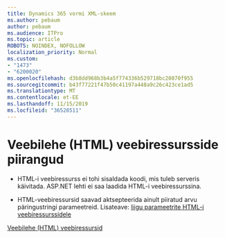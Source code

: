 ```yaml
---
title: Dynamics 365 vormi XML-skeem
ms.author: pebaum
author: pebaum
ms.audience: ITPro
ms.topic: article
ROBOTS: NOINDEX, NOFOLLOW
localization_priority: Normal
ms.custom:
- "1473"
- "6200020"
ms.openlocfilehash: d3b8dd968b3b4a5f774336b529718bc20870f955
ms.sourcegitcommit: b43f77221f47b50c41197a448a9c26c423ce1ad5
ms.translationtype: MT
ms.contentlocale: et-EE
ms.lasthandoff: 11/15/2019
ms.locfileid: "36528511"
---
```

# <a name="webpage-html-web-resources-limitations"></a>Veebilehe (HTML) veebiressursside piirangud

* HTML-i veebiressurss ei tohi sisaldada koodi, mis tuleb serveris käivitada. ASP.NET lehti ei saa laadida HTML-i veebiressurssina.

* HTML-veebiressursid saavad aktsepteerida ainult piiratud arvu päringustringi parameetreid. Lisateave: [liigu parameetrite HTML-i veebiressurssidele](https://docs.microsoft.com/dynamics365/customer-engagement/developer/webpage-html-web-resources#BKMK_PassingParametersToWebResources)

[Veebilehe (HTML) veebiressursid](https://docs.microsoft.com/dynamics365/customer-engagement/developer/webpage-html-web-resources)
